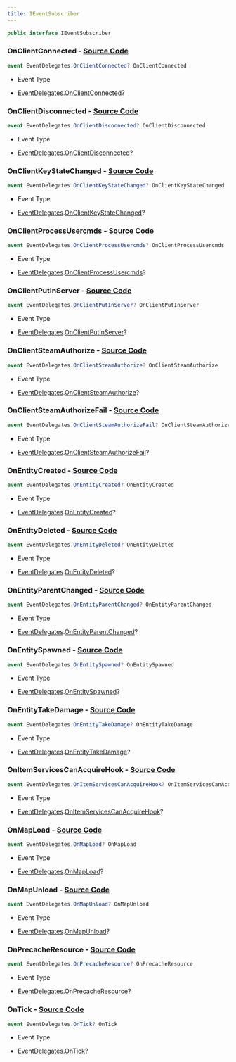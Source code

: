 ```yaml
---
title: IEventSubscriber
---
```


```csharp
public interface IEventSubscriber
```

### **OnClientConnected** - [Source Code](https://github.com/swiftly-solution/swiftlys2/blob/main/managed/src/SwiftlyS2.Shared/Modules/Events/IEventSubscriber.cs#L17)

```csharp
event EventDelegates.OnClientConnected? OnClientConnected
```

- Event Type

- [EventDelegates](/docs/api/shared/events/eventdelegates).[OnClientConnected](/docs/api/shared/events/eventdelegates/onclientconnected)?

### **OnClientDisconnected** - [Source Code](https://github.com/swiftly-solution/swiftlys2/blob/main/managed/src/SwiftlyS2.Shared/Modules/Events/IEventSubscriber.cs#L22)

```csharp
event EventDelegates.OnClientDisconnected? OnClientDisconnected
```

- Event Type

- [EventDelegates](/docs/api/shared/events/eventdelegates).[OnClientDisconnected](/docs/api/shared/events/eventdelegates/onclientdisconnected)?

### **OnClientKeyStateChanged** - [Source Code](https://github.com/swiftly-solution/swiftlys2/blob/main/managed/src/SwiftlyS2.Shared/Modules/Events/IEventSubscriber.cs#L27)

```csharp
event EventDelegates.OnClientKeyStateChanged? OnClientKeyStateChanged
```

- Event Type

- [EventDelegates](/docs/api/shared/events/eventdelegates).[OnClientKeyStateChanged](/docs/api/shared/events/eventdelegates/onclientkeystatechanged)?

### **OnClientProcessUsercmds** - [Source Code](https://github.com/swiftly-solution/swiftlys2/blob/main/managed/src/SwiftlyS2.Shared/Modules/Events/IEventSubscriber.cs#L78)

```csharp
event EventDelegates.OnClientProcessUsercmds? OnClientProcessUsercmds
```

- Event Type

- [EventDelegates](/docs/api/shared/events/eventdelegates).[OnClientProcessUsercmds](/docs/api/shared/events/eventdelegates/onclientprocessusercmds)?

### **OnClientPutInServer** - [Source Code](https://github.com/swiftly-solution/swiftlys2/blob/main/managed/src/SwiftlyS2.Shared/Modules/Events/IEventSubscriber.cs#L32)

```csharp
event EventDelegates.OnClientPutInServer? OnClientPutInServer
```

- Event Type

- [EventDelegates](/docs/api/shared/events/eventdelegates).[OnClientPutInServer](/docs/api/shared/events/eventdelegates/onclientputinserver)?

### **OnClientSteamAuthorize** - [Source Code](https://github.com/swiftly-solution/swiftlys2/blob/main/managed/src/SwiftlyS2.Shared/Modules/Events/IEventSubscriber.cs#L37)

```csharp
event EventDelegates.OnClientSteamAuthorize? OnClientSteamAuthorize
```

- Event Type

- [EventDelegates](/docs/api/shared/events/eventdelegates).[OnClientSteamAuthorize](/docs/api/shared/events/eventdelegates/onclientsteamauthorize)?

### **OnClientSteamAuthorizeFail** - [Source Code](https://github.com/swiftly-solution/swiftlys2/blob/main/managed/src/SwiftlyS2.Shared/Modules/Events/IEventSubscriber.cs#L42)

```csharp
event EventDelegates.OnClientSteamAuthorizeFail? OnClientSteamAuthorizeFail
```

- Event Type

- [EventDelegates](/docs/api/shared/events/eventdelegates).[OnClientSteamAuthorizeFail](/docs/api/shared/events/eventdelegates/onclientsteamauthorizefail)?

### **OnEntityCreated** - [Source Code](https://github.com/swiftly-solution/swiftlys2/blob/main/managed/src/SwiftlyS2.Shared/Modules/Events/IEventSubscriber.cs#L47)

```csharp
event EventDelegates.OnEntityCreated? OnEntityCreated
```

- Event Type

- [EventDelegates](/docs/api/shared/events/eventdelegates).[OnEntityCreated](/docs/api/shared/events/eventdelegates/onentitycreated)?

### **OnEntityDeleted** - [Source Code](https://github.com/swiftly-solution/swiftlys2/blob/main/managed/src/SwiftlyS2.Shared/Modules/Events/IEventSubscriber.cs#L52)

```csharp
event EventDelegates.OnEntityDeleted? OnEntityDeleted
```

- Event Type

- [EventDelegates](/docs/api/shared/events/eventdelegates).[OnEntityDeleted](/docs/api/shared/events/eventdelegates/onentitydeleted)?

### **OnEntityParentChanged** - [Source Code](https://github.com/swiftly-solution/swiftlys2/blob/main/managed/src/SwiftlyS2.Shared/Modules/Events/IEventSubscriber.cs#L57)

```csharp
event EventDelegates.OnEntityParentChanged? OnEntityParentChanged
```

- Event Type

- [EventDelegates](/docs/api/shared/events/eventdelegates).[OnEntityParentChanged](/docs/api/shared/events/eventdelegates/onentityparentchanged)?

### **OnEntitySpawned** - [Source Code](https://github.com/swiftly-solution/swiftlys2/blob/main/managed/src/SwiftlyS2.Shared/Modules/Events/IEventSubscriber.cs#L62)

```csharp
event EventDelegates.OnEntitySpawned? OnEntitySpawned
```

- Event Type

- [EventDelegates](/docs/api/shared/events/eventdelegates).[OnEntitySpawned](/docs/api/shared/events/eventdelegates/onentityspawned)?

### **OnEntityTakeDamage** - [Source Code](https://github.com/swiftly-solution/swiftlys2/blob/main/managed/src/SwiftlyS2.Shared/Modules/Events/IEventSubscriber.cs#L83)

```csharp
event EventDelegates.OnEntityTakeDamage? OnEntityTakeDamage
```

- Event Type

- [EventDelegates](/docs/api/shared/events/eventdelegates).[OnEntityTakeDamage](/docs/api/shared/events/eventdelegates/onentitytakedamage)?

### **OnItemServicesCanAcquireHook** - [Source Code](https://github.com/swiftly-solution/swiftlys2/blob/main/managed/src/SwiftlyS2.Shared/Modules/Events/IEventSubscriber.cs#L93)

```csharp
event EventDelegates.OnItemServicesCanAcquireHook? OnItemServicesCanAcquireHook
```

- Event Type

- [EventDelegates](/docs/api/shared/events/eventdelegates).[OnItemServicesCanAcquireHook](/docs/api/shared/events/eventdelegates/onitemservicescanacquirehook)?

### **OnMapLoad** - [Source Code](https://github.com/swiftly-solution/swiftlys2/blob/main/managed/src/SwiftlyS2.Shared/Modules/Events/IEventSubscriber.cs#L67)

```csharp
event EventDelegates.OnMapLoad? OnMapLoad
```

- Event Type

- [EventDelegates](/docs/api/shared/events/eventdelegates).[OnMapLoad](/docs/api/shared/events/eventdelegates/onmapload)?

### **OnMapUnload** - [Source Code](https://github.com/swiftly-solution/swiftlys2/blob/main/managed/src/SwiftlyS2.Shared/Modules/Events/IEventSubscriber.cs#L72)

```csharp
event EventDelegates.OnMapUnload? OnMapUnload
```

- Event Type

- [EventDelegates](/docs/api/shared/events/eventdelegates).[OnMapUnload](/docs/api/shared/events/eventdelegates/onmapunload)?

### **OnPrecacheResource** - [Source Code](https://github.com/swiftly-solution/swiftlys2/blob/main/managed/src/SwiftlyS2.Shared/Modules/Events/IEventSubscriber.cs#L88)

```csharp
event EventDelegates.OnPrecacheResource? OnPrecacheResource
```

- Event Type

- [EventDelegates](/docs/api/shared/events/eventdelegates).[OnPrecacheResource](/docs/api/shared/events/eventdelegates/onprecacheresource)?

### **OnTick** - [Source Code](https://github.com/swiftly-solution/swiftlys2/blob/main/managed/src/SwiftlyS2.Shared/Modules/Events/IEventSubscriber.cs#L12)

```csharp
event EventDelegates.OnTick? OnTick
```

- Event Type

- [EventDelegates](/docs/api/shared/events/eventdelegates).[OnTick](/docs/api/shared/events/eventdelegates/ontick)?

